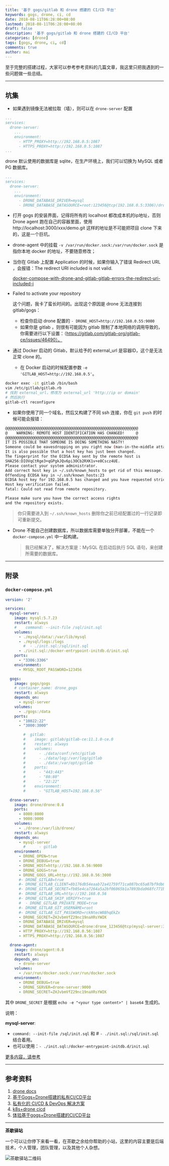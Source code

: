 ```yaml
---
title: '基于 gogs/gitlab 和 drone 搭建的 CI/CD 平台'
keywords: gogs, drone, ci, cd
date: 2018-08-11T06:28:00+08:00
lastmod: 2018-08-11T06:28:00+08:00
draft: false
description: '基于 gogs/gitlab 和 drone 搭建的 CI/CD 平台'
categories: [drone]
tags: [gogs, drone, ci, cd]
comments: true
author: mai
---
```


至于完整的搭建过程，大家可以参考参考资料的几篇文章，我这里只把我遇到的一些问题做一些总结。

----

## 坑集

- 如果遇到镜像无法被拉取（墙），则可以在 `drone-server` 配置

```yaml
...
services:
  drone-server:
    ...
    environment:
      - HTTP_PROXY=http://192.168.0.5:1087
      - HTTPS_PROXY=http://192.168.0.5:1087
...
```

drone 默认使用的数据库是 sqlite，在生产环境上，我们可以切换为 MySQL 或者 PG 数据库。

```yaml
...
services:
  drone-server:
    ...
    environment:
	  - DRONE_DATABASE_DRIVER=mysql
      - DRONE_DATABASE_DATASOURCE=root:123456@tcp(192.168.0.5:3306)/drone?parseTime=true
```

- 打开 gogs 的安装界面，记得将所有的 localhost 都改成本机的ip地址，否则 Drone agent 跑在自己的容器里面，使用 http://localhost:3000/xxx/demo.git 这样的地址是不可能把项目 clone 下来的，这是一个巨坑。

- drone-agent 中的挂载 `-v /var/run/docker.sock:/var/run/docker.sock` 是指你本地 docker 的地址，不要随意修改；

- 当你在 Gitlab 上配置 Application 的时候，如果你输入了错误 Redirect URL ，会报错：The redirect URI included is not valid.
	
	[docker-compose-with-drone-and-gitlab-gitlab-errors-the-redirect-uri-included-i](https://stackoverflow.com/questions/41723841/docker-compose-with-drone-and-gitlab-gitlab-errors-the-redirect-uri-included-i)

- Failed to activate your repository
	
	这个问题，我卡了蛮长时间的。出现这个原因是 drone 无法连接到 gitlab/gogs：
	
	- 检查你启动 drone 配置的 `- DRONE_HOST=http://192.168.0.55:9000`
	- 如果你是 gitlab ，则很有可能因为 gitlab 限制了本地网络的调用导致的，你需要进行以下设置：（https://gitlab.com/gitlab-org/gitlab-ce/issues/46490）。

- 通过 Docker 启动的 Gitlab，默认给予的 external_url 是容器ID，这个是无法正常 clone 的。
	- 在 Docker 启动的时候配置参数 `-e 'GITLAB_HOST=http://192.168.0.5'`。

```sh
docker exec -it gitlab /bin/bash
vim /etc/gitlab/gitlab.rb
# 找到 external_url，修改为 external_url 'http://ip or domain'
# 然后执行
gitlab-ctl reconfigure
```

- 如果你使用了同一个域名，然后又构建了不同 ssh 连接，你在 `git push` 的时候可能会报错：

```sh
@@@@@@@@@@@@@@@@@@@@@@@@@@@@@@@@@@@@@@@@@@@@@@@@@@@@@@@@@@@
@    WARNING: REMOTE HOST IDENTIFICATION HAS CHANGED!     @
@@@@@@@@@@@@@@@@@@@@@@@@@@@@@@@@@@@@@@@@@@@@@@@@@@@@@@@@@@@
IT IS POSSIBLE THAT SOMEONE IS DOING SOMETHING NASTY!
Someone could be eavesdropping on you right now (man-in-the-middle attack)!
It is also possible that a host key has just been changed.
The fingerprint for the ECDSA key sent by the remote host is
SHA256:DIOVqCtRge3+qGPgkJQv6pi3OCb2RXK1v+e0Cscz4UE.
Please contact your system administrator.
Add correct host key in ~/.ssh/known_hosts to get rid of this message.
Offending ECDSA key in ~/.ssh/known_hosts:23
ECDSA host key for 192.168.0.5 has changed and you have requested strict checking.
Host key verification failed.
fatal: Could not read from remote repository.

Please make sure you have the correct access rights
and the repository exists.
```
>你只需要进入到 `~/.ssh/known_hosts` 删除你之前已经配置过的一行记录即可重新提交。

- Drone 不能自己创建数据库，所以数据库需要单独分开部署，不能在一个 `docker-compose.yml` 中一起构建。
  >我已经解决了，解决方案是：MySQL 在启动后执行 SQL 语句，来创建所需要的数据库。

----

## 附录

### `docker-compose.yml`

```yml
version: '2'

services:
  mysql-server:
    image: mysql:5.7.23
    restart: always
    #    command: --init-file /sql/init.sql
    volumes:
      - ./mysql/data/:/var/lib/mysql
      - ./mysql/logs:/logs
        #  - ./init.sql:/sql/init.sql
      - ./init.sql:/docker-entrypoint-initdb.d/init.sql
    ports:
      - "3306:3306"
    environment:
      - MYSQL_ROOT_PASSWORD=123456

  gogs:
    image: gogs/gogs
    # container_name: drone_gogs
    restart: always
    depends_on:
      - mysql-server
    volumes:
      - ./gogs:/data
    ports:
      - "10022:22"
      - "3000:3000"

        #  gitlab:
        #    image: gitlab/gitlab-ce:11.1.0-ce.0
        #    restart: always
        #    volumes:
        #      - ./data/conf:/etc/gitlab
        #      - ./data/log:/var/log/gitlab
        #      - ./data:/var/opt/gitlab
        #    ports:
        #      - "443:443"
        #      - "80:80"
        #      - "22:22"
        #    environment:
        #      - "GITLAB_HOST=192.168.0.56"

  drone-server:
    image: drone/drone:0.8
    ports:
      - 8000:8000
      - 9000:9000
    volumes:
      - ./drone:/var/lib/drone/
    restart: always
    depends_on:
      - mysql-server
        #      - gitlab
    environment:
      - DRONE_OPEN=true
      - DRONE_DEBUG=true
      - DRONE_HOST=http://192.168.0.56:9000
      - DRONE_GOGS=true
      - DRONE_GOGS_URL=http://192.168.0.56:3000
      #- DRONE_GITLAB=true
      #- DRONE_GITLAB_CLIENT=8b176db54eaab72a41759f71ca087bc65a87bf9db80a11363e73a5eff2fda0e4
      #- DRONE_GITLAB_SECRET=fb05e4ca7264a5a2bf06065b1a7893bda968fc771b2ca71514e008b0b5b86207
      #- DRONE_GITLAB_URL=http://192.168.0.56
      #- DRONE_GITLAB_SKIP_VERIFY=true
      #  - DRONE_GITLAB_PRIVATE_MODE=true
      #- DRONE_GITLAB_GIT_USERNAME=root
      #- DRONE_GITLAB_GIT_PASSWORD=rckNtecW8BhqEkZx
      - DRONE_SECRET=ZHJvbmVfZ29nc19naXRsYWIK
      - DRONE_DATABASE_DRIVER=mysql
      - DRONE_DATABASE_DATASOURCE=drone:drone_123456@tcp(mysql-server:3306)/drone?parseTime=true
      - HTTP_PROXY=http://192.168.0.56:1087
      - HTTPS_PROXY=http://192.168.0.56:1087

  drone-agent:
    image: drone/agent:0.8
    restart: always
    depends_on:
      - drone-server
    volumes:
      - /var/run/docker.sock:/var/run/docker.sock
    environment:
      - DRONE_DEBUG=true
      - DRONE_SERVER=drone-server:9000
      - DRONE_SECRET=ZHJvbmVfZ29nc19naXRsYWIK
```

其中 `DRONE_SECRET` 是根据 `echo -e "<your type content>" | base64` 生成的。

说明：

**mysql-server**:

- `command: --init-file /sql/init.sql` 和 # `- ./init.sql:/sql/init.sql` 结合着用。
- 也可以使用：`- ./init.sql:/docker-entrypoint-initdb.d/init.sql`

[更多内容，请参考](https://github.com/yangwenmai/docker-scripts/tree/master/drone-gogs-gitlab-mysql)

----

## 参考资料

1. [drone docs](http://docs.drone.io/)
2. [基于Gogs+Drone搭建的私有CI/CD平台](http://www.mdslq.cn/archives/1a623683.html)
3. [私有化的 CI/CD & DevOps 解决方案](https://github.com/khs1994-docker/ci)
4. [k8s+drone cicd](https://github.com/iyacontrol/baa-cicd)
5. [体验基于gogs+Drone搭建的CI/CD平台](https://www.jianshu.com/p/15506f46f75a)

----

**茶歇驿站**

一个可以让你停下来看一看，在茶歇之余给你帮助的小站，这里的内容主要是后端技术，个人管理，团队管理，以及其他个人杂想。

![茶歇驿站二维码](https://raw.githubusercontent.com/yangwenmai/maiyang.me/master/blog/tech_tea.jpg)
